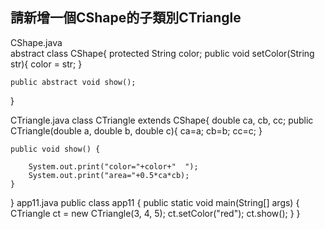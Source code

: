 ## 請新增一個CShape的子類別CTriangle
CShape.java        
abstract class CShape{
    protected String color;
    public void setColor(String str){
        color = str;
    }


    public abstract void show();
}

           
CTriangle.java
class CTriangle extends CShape{
    double ca, cb, cc;
    public CTriangle(double a, double b, double c){
        ca=a;
        cb=b;
        cc=c;
    }
   
    public void show() {
       
        System.out.print("color="+color+"  ");
        System.out.print("area="+0.5*ca*cb);
    }
   
}
app11.java
public class app11 {
   public static void main(String[] args) {
    CTriangle ct = new CTriangle(3, 4, 5);
    ct.setColor("red");
    ct.show();
}
}
